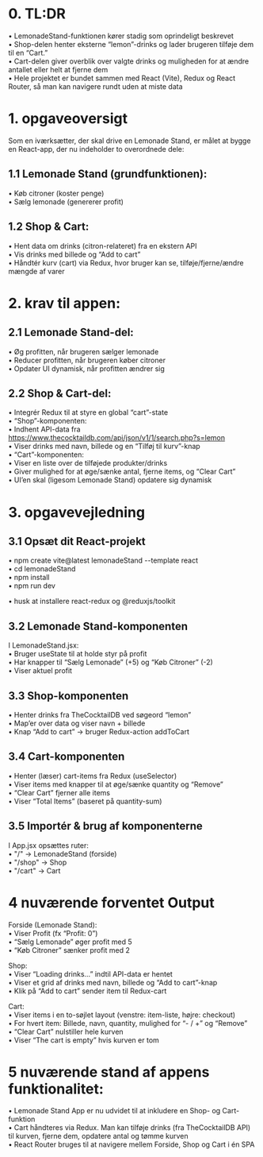# 0. TL:DR
• LemonadeStand-funktionen kører stadig som oprindeligt beskrevet  
• Shop-delen henter eksterne “lemon”-drinks og lader brugeren tilføje dem til en “Cart.”  
• Cart-delen giver overblik over valgte drinks og muligheden for at ændre antallet eller helt at fjerne dem  
• Hele projektet er bundet sammen med React (Vite), Redux og React Router, så man kan navigere rundt uden at miste data  

# 1. opgaveoversigt
Som en iværksætter, der skal drive en Lemonade Stand, er målet at bygge en React-app, der nu indeholder to overordnede dele:  

## 1.1 Lemonade Stand (grundfunktionen):
• Køb citroner (koster penge)  
• Sælg lemonade (genererer profit)  

## 1.2 Shop & Cart:
• Hent data om drinks (citron-relateret) fra en ekstern API  
• Vis drinks med billede og “Add to cart”  
• Håndtér kurv (cart) via Redux, hvor bruger kan se, tilføje/fjerne/ændre mængde af varer  


# 2. krav til appen:
## 2.1 Lemonade Stand-del:
• Øg profitten, når brugeren sælger lemonade  
• Reducer profitten, når brugeren køber citroner  
• Opdater UI dynamisk, når profitten ændrer sig  

## 2.2 Shop & Cart-del:
• Integrér Redux til at styre en global “cart”-state  
• “Shop”-komponenten:  
    • Indhent API-data fra https://www.thecocktaildb.com/api/json/v1/1/search.php?s=lemon  
    • Viser drinks med navn, billede og en “Tilføj til kurv”-knap  
• “Cart”-komponenten:  
    • Viser en liste over de tilføjede produkter/drinks  
    • Giver mulighed for at øge/sænke antal, fjerne items, og “Clear Cart”  
• UI’en skal (ligesom Lemonade Stand) opdatere sig dynamisk  


# 3. opgavevejledning
## 3.1 Opsæt dit React-projekt
• npm create vite@latest lemonadeStand --template react  
• cd lemonadeStand  
• npm install  
• npm run dev  

• husk at installere react-redux og @reduxjs/toolkit  

## 3.2 Lemonade Stand-komponenten
I LemonadeStand.jsx:  
• Bruger useState til at holde styr på profit  
• Har knapper til “Sælg Lemonade” (+5) og “Køb Citroner” (-2)  
• Viser aktuel profit  

## 3.3 Shop-komponenten
• Henter drinks fra TheCocktailDB ved søgeord “lemon”  
• Map’er over data og viser navn + billede  
• Knap “Add to cart” → bruger Redux-action addToCart  

## 3.4 Cart-komponenten
• Henter (læser) cart-items fra Redux (useSelector)  
• Viser items med knapper til at øge/sænke quantity og “Remove”  
• “Clear Cart” fjerner alle items  
• Viser “Total Items” (baseret på quantity-sum)  

## 3.5 Importér & brug af komponenterne
I App.jsx opsættes ruter:  
• "/" → LemonadeStand (forside)  
• "/shop" → Shop  
• "/cart" → Cart  

# 4 nuværende forventet Output
Forside (Lemonade Stand):  
• Viser Profit (fx “Profit: 0”)  
• “Sælg Lemonade” øger profit med 5  
• “Køb Citroner” sænker profit med 2  

Shop:  
• Viser “Loading drinks…” indtil API-data er hentet  
• Viser et grid af drinks med navn, billede og “Add to cart”-knap  
• Klik på “Add to cart” sender item til Redux-cart  

Cart:  
• Viser items i en to-søjlet layout (venstre: item-liste, højre: checkout)  
• For hvert item: Billede, navn, quantity, mulighed for “- / +” og “Remove”  
• “Clear Cart” nulstiller hele kurven  
• Viser “The cart is empty” hvis kurven er tom  


# 5 nuværende stand af appens funktionalitet:
• Lemonade Stand App er nu udvidet til at inkludere en Shop- og Cart-funktion  
• Cart håndteres via Redux. Man kan tilføje drinks (fra TheCocktailDB API) til kurven, fjerne dem, opdatere antal og tømme kurven  
• React Router bruges til at navigere mellem Forside, Shop og Cart i én SPA  